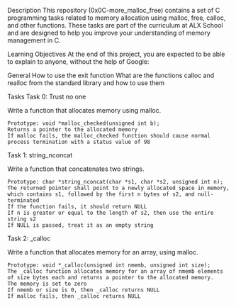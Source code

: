 Description
This repository (0x0C-more_malloc_free) contains a set of C programming tasks related to memory allocation using malloc, free, calloc, and other functions. These tasks are part of the curriculum at ALX School and are designed to help you improve your understanding of memory management in C.

Learning Objectives
At the end of this project, you are expected to be able to explain to anyone, without the help of Google:

General
    How to use the exit function
    What are the functions calloc and realloc from the standard library and how to use them

Tasks
Task 0: Trust no one

Write a function that allocates memory using malloc.

    Prototype: void *malloc_checked(unsigned int b);
    Returns a pointer to the allocated memory
    If malloc fails, the malloc_checked function should cause normal process termination with a status value of 98

Task 1: string_nconcat

Write a function that concatenates two strings.

    Prototype: char *string_nconcat(char *s1, char *s2, unsigned int n);
    The returned pointer shall point to a newly allocated space in memory, which contains s1, followed by the first n bytes of s2, and null-terminated
    If the function fails, it should return NULL
    If n is greater or equal to the length of s2, then use the entire string s2
    If NULL is passed, treat it as an empty string

Task 2: _calloc

Write a function that allocates memory for an array, using malloc.

    Prototype: void *_calloc(unsigned int nmemb, unsigned int size);
    The _calloc function allocates memory for an array of nmemb elements of size bytes each and returns a pointer to the allocated memory.
    The memory is set to zero
    If nmemb or size is 0, then _calloc returns NULL
    If malloc fails, then _calloc returns NULL
